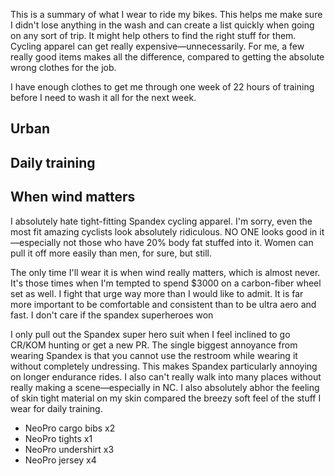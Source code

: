 This is a summary of what I wear to ride my bikes. This helps me make sure I didn't lose anything in the wash and can create a list quickly when going on any sort of trip. It might help others to find the right stuff for them. Cycling apparel can get really expensive—unnecessarily. For me, a few really good items makes all the difference, compared to getting the absolute wrong clothes for the job.

I have enough clothes to get me through one week of 22 hours of training before I need to wash it all for the next week.

## Urban

## Daily training

## When wind matters

I absolutely hate tight-fitting Spandex cycling apparel. I'm sorry, even the most fit amazing cyclists look absolutely ridiculous. NO ONE looks good in it—especially not those who have 20% body fat stuffed into it. Women can pull it off more easily than men, for sure, but still.

The only time I'll wear it is when wind really matters, which is almost never. It's those times when I'm tempted to spend $3000 on a carbon-fiber wheel set as well. I fight that urge way more than I would like to admit. It is far more important to be comfortable and consistent than to be ultra aero and fast. I don't care if the spandex superheroes won


I only pull out the Spandex super hero suit when I feel inclined to go CR/KOM hunting or get a new PR. The single biggest annoyance from wearing Spandex is that you cannot use the restroom while wearing it without completely undressing. This makes Spandex particularly annoying on longer endurance rides. I also can't really walk into many places without really making a scene—especially in NC. I also absolutely abhor the feeling of skin tight material on my skin compared the breezy soft feel of the stuff I wear for daily training.

- NeoPro cargo bibs x2
- NeoPro tights x1
- NeoPro undershirt x3
- NeoPro jersey x4